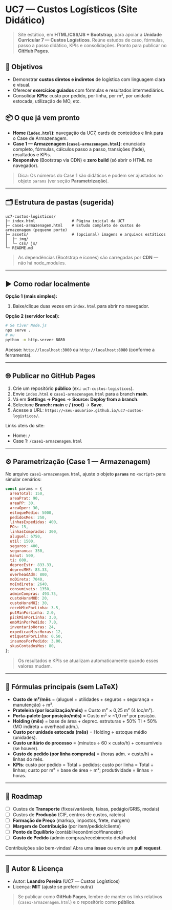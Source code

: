 # UC7 — Custos Logísticos (Site Didático)

> Site estático, em **HTML/CSS/JS + Bootstrap**, para apoiar a **Unidade Curricular 7 — Custos Logísticos**. Reúne estudos de caso, fórmulas, passo a passo didático, KPIs e consolidações. Pronto para publicar no **GitHub Pages**.

## 🎯 Objetivos
- Demonstrar **custos diretos e indiretos** de logística com linguagem clara e visual.
- Oferecer **exercícios guiados** com fórmulas e resultados intermediários.
- Consolidar **KPIs**: custo por pedido, por linha, por m², por unidade estocada, utilização de MO, etc.

## 📦 O que já vem pronto
- **Home (`index.html`)**: navegação da UC7, cards de conteúdos e link para o Case de Armazenagem.
- **Case 1 — Armazenagem (`case1-armazenagem.html`)**: enunciado completo, fórmulas, cálculos passo a passo, transições (fade), resultados e KPIs.
- **Responsivo** (Bootstrap via CDN) e **zero build** (só abrir o HTML no navegador).

> Dica: Os números do Case 1 são didáticos e podem ser ajustados no objeto `params` (ver seção **Parametrização**).

---

## 🗂️ Estrutura de pastas (sugerida)
```
uc7-custos-logisticos/
├─ index.html                # Página inicial da UC7
├─ case1-armazenagem.html    # Estudo completo de custos de armazenagem (pequeno porte)
├─ assets/                   # (opcional) imagens e arquivos estáticos
│  ├─ img/
│  └─ css/ js/
└─ README.md
```

> As dependências (Bootstrap e ícones) são carregadas por **CDN** — não há node_modules.

---

## ▶️ Como rodar localmente
**Opção 1 (mais simples):**
1. Baixe/clique duas vezes em `index.html` para abrir no navegador.

**Opção 2 (servidor local):**
```bash
# Se tiver Node.js
npx serve .
# ou
python -m http.server 8080
```
Acesse: `http://localhost:3000` ou `http://localhost:8080` (conforme a ferramenta).

---

## 🌐 Publicar no GitHub Pages
1. Crie um repositório **público** (ex.: `uc7-custos-logisticos`).
2. Envie `index.html` e `case1-armazenagem.html` para a branch **main**.
3. Vá em **Settings → Pages** → **Source: Deploy from a branch**.
4. Selecione **Branch: main** e **/ (root)** → **Save**.
5. Acesse a URL: `https://<seu-usuario>.github.io/uc7-custos-logisticos/`.

Links úteis do site:
- Home: `/`
- Case 1: `/case1-armazenagem.html`

---

## ⚙️ Parametrização (Case 1 — Armazenagem)
No arquivo `case1-armazenagem.html`, ajuste o objeto **`params`** no `<script>` para simular cenários:
```js
const params = {
  areaTotal: 150,
  areaPrat: 90,
  areaPP: 30,
  areaOper: 30,
  estoqueMedio: 5000,
  pedidosMes: 250,
  linhasExpedidas: 400,
  POs: 15,
  linhasCompradas: 300,
  aluguel: 6750,
  util: 1500,
  seguros: 400,
  seguranca: 350,
  manut: 500,
  ti: 600,
  deprecEstr: 833.33,
  deprecMHE: 83.33,
  overheadAdm: 800,
  moDireta: 7040,
  moIndireta: 2640,
  consumiveis: 1350,
  adminCompras: 493.75,
  custoHoraMOD: 20,
  custoHoraMOI: 30,
  recebMinPorLinha: 3.5,
  putMinPorLinha: 2.0,
  pickMinPorLinha: 3.0,
  embMinPorPedido: 7.0,
  inventarioHoras: 24,
  expedicaoMiscHoras: 12,
  etiquetaPorLinha: 0.50,
  insumosPorPedido: 3.00,
  skusContadosMes: 80,
};
```
> Os resultados e KPIs se atualizam automaticamente quando esses valores mudam.

---

## 🧮 Fórmulas principais (sem LaTeX)
- **Custo de m²/mês** = (aluguel + utilidades + seguros + segurança + manutenção) ÷ m².
- **Prateleira (por localização/mês)** = Custo m² × 0,25 m² (4 loc/m²).
- **Porta‑palete (por posição/mês)** = Custo m² × ~1,0 m² por posição.
- **Holding (mês)** = base de área + deprec. estruturas + 50% TI + 50% (MO indireta + overhead adm.).
- **Custo por unidade estocada (mês)** = Holding ÷ estoque médio (unidades).
- **Custo unitário do processo** = (minutos ÷ 60 × custo/h) + consumíveis (se houver).
- **Custo de pedido (por linha comprada)** = (horas adm. × custo/h) ÷ linhas do mês.
- **KPIs**: custo por pedido = Total ÷ pedidos; custo por linha = Total ÷ linhas; custo por m² = base de área ÷ m²; produtividade = linhas ÷ horas.

---

## 🧭 Roadmap
- [ ] Custos de **Transporte** (fixos/variáveis, faixas, pedágio/GRIS, modais)
- [ ] Custos de **Produção** (CIF, centros de custos, rateios)
- [ ] **Formação de Preço** (markup, impostos, frete, margem)
- [ ] **Margem de Contribuição** (por item/pedido/cliente)
- [ ] **Ponto de Equilíbrio** (contábil/econômico/financeiro)
- [ ] **Custo de Pedido** (admin compras/recebimento detalhado)

Contribuições são bem-vindas! Abra uma **issue** ou envie um **pull request**.

---

## 👤 Autor & Licença
- Autor: **Leandro Pereira** (UC7 — Custos Logísticos)
- Licença: **MIT** (ajuste se preferir outra)

> Se publicar como **GitHub Pages**, lembre de manter os links relativos (`case1-armazenagem.html`) e o repositório como **público**.
